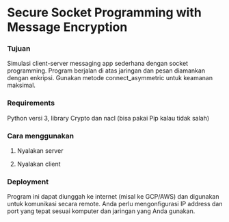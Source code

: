 # Secure Socket Programming with Message Encryption

### Tujuan

Simulasi client-server messaging app sederhana dengan socket programming. Program berjalan di atas jaringan dan pesan diamankan dengan enkripsi. Gunakan metode connect_asymmetric untuk keamanan maksimal.

### Requirements

Python versi 3, library Crypto dan nacl (bisa pakai Pip kalau tidak salah)

### Cara menggunakan

1. Nyalakan server

2. Nyalakan client

### Deployment

Program ini dapat diunggah ke internet (misal ke GCP/AWS) dan digunakan untuk komunikasi secara remote. Anda perlu mengonfigurasi IP address dan port yang tepat sesuai komputer dan jaringan yang Anda gunakan.